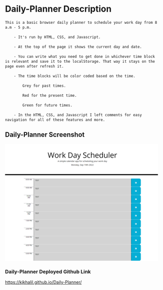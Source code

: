 # Daily-Planner Description

    This is a basic browser daily planner to schedule your work day from 8 a.m - 5 p.m.

        - It's run by HTML, CSS, and Javascript.

        - At the top of the page it shows the current day and date.

        - You can write what you need to get done in whichever time block is relevant and save it to the localStorage. That way it stays on the page even after refresh it. 

        - The time blocks will be color coded based on the time.
        
            Grey for past times.

            Red for the present time.

            Green for future times.

        - In the HTML, CSS, and Javascript I left comments for easy navigation for all of these features and more.

## Daily-Planner Screenshot

![Screenshot of Daily-Planner](./assets/images/Daily-Planner.png)

### Daily-Planner Deployed Github Link

https://kjkhalil.github.io/Daily-Planner/